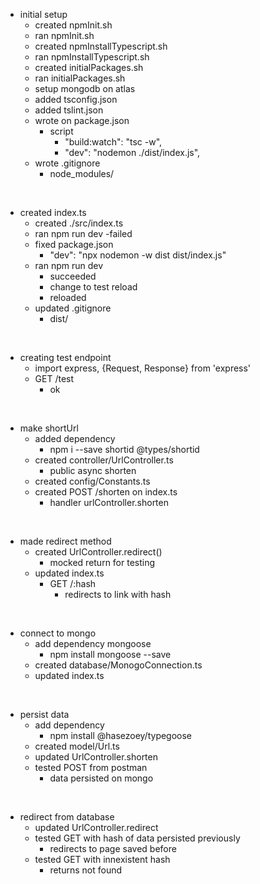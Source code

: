 
- initial setup
    - created npmInit.sh
    - ran npmInit.sh
    - created npmInstallTypescript.sh
    - ran npmInstallTypescript.sh
    - created initialPackages.sh
    - ran initialPackages.sh
    - setup mongodb on atlas
    - added tsconfig.json
    - added tslint.json
    - wrote on package.json
        - script 
            - "build:watch": "tsc -w",
            - "dev": "nodemon ./dist/index.js",
    - wrote .gitignore
        - node_modules/  
<br>


- created index.ts
    - created ./src/index.ts
    - ran npm run dev
        -failed
    - fixed package.json
        - "dev": "npx nodemon -w dist dist/index.js"
    - ran npm run dev
        - succeeded
        - change to test reload
        - reloaded
    - updated .gitignore
        - dist/
<br>

- creating test endpoint
    - import express, {Request, Response} from 'express' 
    - GET /test
        - ok
<br>

- make shortUrl
    - added dependency
        - npm i --save shortid @types/shortid
    - created controller/UrlController.ts
        -  public async shorten
    - created config/Constants.ts
    - created POST /shorten on index.ts
        - handler urlController.shorten
<br>

- made redirect method
    - created UrlController.redirect()
        - mocked return for testing
    - updated index.ts 
        - GET /:hash
            - redirects to link with hash
<br>

- connect to mongo
    - add dependency mongoose
        - npm install mongoose --save
    - created database/MonogoConnection.ts
    - updated index.ts
<br>

- persist data
    - add dependency
        - npm install @hasezoey/typegoose
    - created model/Url.ts
    - updated UrlController.shorten
    - tested POST from postman
        - data persisted on mongo 
<br>

- redirect from database
    - updated UrlController.redirect
    - tested GET with hash of data persisted previously
        - redirects to page saved before
    - tested GET with innexistent hash
        - returns not found
<br>









    


    




    